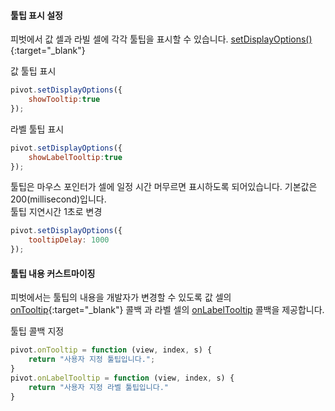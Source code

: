 #### 툴팁 표시 설정

피벗에서 값 셀과 라빌 셀에 각각 툴팁을 표시할 수 있습니다.
[setDisplayOptions()](http://help.realgrid.com/pivotApi/types/DisplayOptions/){:target="_blank"}

<a class="btn primary small round lowercase" id="btnSetTooltip">값 툴팁 표시</a>

```js
pivot.setDisplayOptions({
	showTooltip:true
});
```

<a class="btn primary small round lowercase" id="btnSetLabelTooltip">라벨 툴팁 표시</a>

```js
pivot.setDisplayOptions({
	showLabelTooltip:true
});
```

툴팁은 마우스 포인터가 셀에 일정 시간 머무르면 표시하도록 되어있습니다. 기본값은 200(millisecond)입니다.<br/>
<a class="btn primary small round lowercase" id="btnSetTooltipDelay">툴팁 지연시간 1초로 변경</a>

```js
pivot.setDisplayOptions({
	tooltipDelay: 1000
});
```

#### 툴팁 내용 커스트마이징

피벗에서는 툴팁의 내용을 개발자가 변경할 수 있도록 값 셀의 [onTooltip](http://help.realgrid.com/pivotApi/RealPivot/onTooltip/){:target="_blank"} 콜백 과 라벨 셀의 [onLabelTooltip](http://help.realgrid.com/pivotApi/RealPivot/onLabelTooltip/) 콜백을 제공합니다.

<a class="btn primary small round lowercase" id="btnSetCallback">툴팁 콜백 지정</a>

```js
pivot.onTooltip = function (view, index, s) {
    return "사용자 지정 툴팁입니다."; 
}
pivot.onLabelTooltip = function (view, index, s) {
    return "사용자 지정 라벨 툴팁입니다."
}
```

<script>
	$('#btnSetTooltip').click(function() {
		pivot.setDisplayOptions({showTooltip:true});
    });
	$('#btnSetLabelTooltip').click(function() {
		pivot.setDisplayOptions({showLabelTooltip:true});
    });
	$('#btnSetTooltipDelay').click(function() {
		pivot.setDisplayOptions({tooltipDelay: 1000});
    });
	$('#btnSetCallback').click(function() {
		pivot.onTooltip = function (view, index, s) {
		    return "사용자 지정 툴팁입니다."; 
		}
		pivot.onLabelTooltip = function (view, index, s) {
		    return "사용자 지정 라벨 툴팁입니다."
		}
    });
</script>